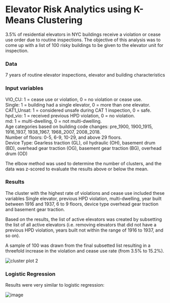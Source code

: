 # Elevator Risk Analytics using K-Means Clustering

3.5% of residential elevators in NYC buildings receive a violation or cease use order due to routine inspections. The objective of this analysis was to come up with a list of 100 risky buildings to be given to the elevator unit for inspection. 

### Data  
7 years of routine elevator inspections, elevator and building characteristics

### Input variables

VIO_CU: 1 = cease use or violation, 0 = no violation or cease use.\
Single: 1 = building had a single elevator, 0 = more than one elevator.\
CAT1_Unsat: 1 = considered unsafe during CAT 1 inspection, 0 = safe.\
hpd_vio: 1 = received previous HPD violation, 0 = no violation.\
md: 1 = multi-dwelling, 0 = not multi-dwelling.\
Age categories based on building code changes: pre_1900, 1900_1915, 1916_1937, 1938_1967, 1968_2007, 2008_2018.\
Number of floors: 0-5, 6-9, 10-29, and above 29 floors.\
Device Type: Gearless traction (GL), oil hydraulic (OH), basement drum (BD), overhead gear traction (OG), basement gear traction (BG), overhead drum (OD)

The elbow method was used to determine the number of clusters, and the data was z-scored to evaluate the results above or below the mean.


### Results
The cluster with the highest rate of violations and cease use included these variables
Single elevator, previous HPD violation, multi-dwelling, year built between 1916 and 1937, 6 to 9 floors, device type overhead gear traction and basement gear traction.

Based on the results, the list of active elevators was created by subsetting the list of all active elevators (i.e. removing elevators that did not have a previous HPD violation, years built not within the range of 1916 to 1937, and so on).

A sample of 100 was drawn from the final subsetted list resulting in a threefold increase in the violation and cease use rate (from 3.5% to 15.2%).


![cluster plot 2](https://user-images.githubusercontent.com/11237613/40857907-99fba8f4-65aa-11e8-80ce-8e0f1fba7f06.png)

### Logistic Regression
Results were very similar to logistic regression:

![image](https://user-images.githubusercontent.com/11237613/40933693-3d02934e-6800-11e8-85ce-ea34ef07006a.png)

